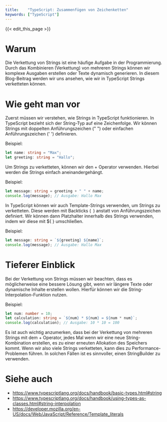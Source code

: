 ```yaml
---
title:    "TypeScript: Zusammenfügen von Zeichenketten"
keywords: ["TypeScript"]
---
```


{{< edit_this_page >}}

# Warum
Die Verkettung von Strings ist eine häufige Aufgabe in der Programmierung. Durch das Kombinieren (Verkettung) von mehreren Strings können wir komplexe Ausgaben erstellen oder Texte dynamisch generieren. In diesem Blog-Beitrag werden wir uns ansehen, wie wir in TypeScript Strings verketteten können.

# Wie geht man vor
Zuerst müssen wir verstehen, wie Strings in TypeScript funktionieren. In TypeScript bezieht sich der String-Typ auf eine Zeichenfolge. Wir können Strings mit doppelten Anführungszeichen (" ") oder einfachen Anführungszeichen (' ') definieren.

Beispiel:
```TypeScript
let name: string = "Max";
let greeting: string = "Hallo";
```

Um Strings zu verketteten, können wir den + Operator verwenden. Hierbei werden die Strings einfach aneinandergehängt.

Beispiel:
```TypeScript
let message: string = greeting + " " + name;
console.log(message); // Ausgabe: Hallo Max
```

In TypeScript können wir auch Template-Strings verwenden, um Strings zu verketteten. Diese werden mit Backticks (` `) anstatt von Anführungszeichen definiert. Wir können dann Platzhalter innerhalb des Strings verwenden, indem wir diese mit ${ } umschließen.

Beispiel:
```TypeScript
let message: string = `${greeting} ${name}`;
console.log(message); // Ausgabe: Hallo Max
```

# Tieferer Einblick
Bei der Verkettung von Strings müssen wir beachten, dass es möglicherweise eine bessere Lösung gibt, wenn wir längere Texte oder dynamische Inhalte erstellen wollen. Hierfür können wir die String-Interpolation-Funktion nutzen.

Beispiel:
```TypeScript
let num: number = 10;
let calculation: string = `${num} * ${num} = ${num * num}`;
console.log(calculation); // Ausgabe: 10 * 10 = 100
```

Es ist auch wichtig anzumerken, dass bei der Verkettung von mehreren Strings mit dem + Operator, jedes Mal wenn wir eine neue String-Kombination erstellen, es zu einer erneuten Allokation des Speichers kommt. Wenn wir also viele Strings verketteten, kann dies zu Performance-Problemen führen. In solchen Fällen ist es sinnvoller, einen StringBuilder zu verwenden.

# Siehe auch
- https://www.typescriptlang.org/docs/handbook/basic-types.html#string
- https://www.typescriptlang.org/docs/handbook/using-types-as-classes.html#string-interpolation
- https://developer.mozilla.org/en-US/docs/Web/JavaScript/Reference/Template_literals